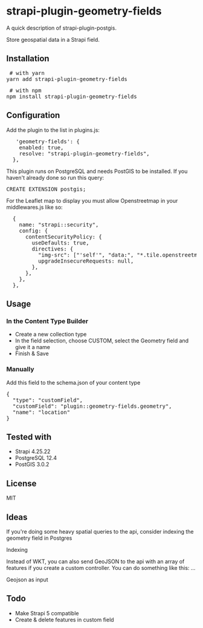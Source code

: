 # strapi-plugin-geometry-fields

A quick description of strapi-plugin-postgis.

Store geospatial data in a Strapi field.



## Installation

<pre> # with yarn
yarn add strapi-plugin-geometry-fields </pre>

<pre> # with npm
npm install strapi-plugin-geometry-fields </pre>

## Configuration

Add the plugin to the list in plugins.js:

<pre>   'geometry-fields': {
    enabled: true,
    resolve: "strapi-plugin-geometry-fields",
  },
</pre>

This plugin runs on PostgreSQL and needs PostGIS to be installed. If you haven't already done so run this query:

<pre>CREATE EXTENSION postgis;</pre>

For the Leaflet map to display you must allow Openstreetmap in your middlewares.js like so:

<pre>
  {
    name: "strapi::security",
    config: {
      contentSecurityPolicy: {
        useDefaults: true,
        directives: {
          "img-src": ["'self'", "data:", "*.tile.openstreetmap.org"],
          upgradeInsecureRequests: null,
        },
      },
    },
  },
</pre>

## Usage

### In the Content Type Builder

- Create a new collection type
- In the field selection, choose CUSTOM, select the Geometry field and give it a name
- Finish & Save

### Manually

Add this field to the schema.json of your content type

<pre>{
  "type": "customField",
  "customField": "plugin::geometry-fields.geometry",
  "name": "location"
}</pre>

## Tested with

- Strapi 4.25.22
- PostgreSQL 12.4
- PostGIS 3.0.2

## License

MIT 

## Ideas

If you're doing some heavy spatial queries to the api, consider indexing the geometry field in Postgres 

Indexing

Instead of WKT, you can also send GeoJSON to the api with an array of features if you create a custom controller. You can do something like this: ...

Geojson as input

## Todo

- Make Strapi 5 compatible
- Create & delete features in custom field

